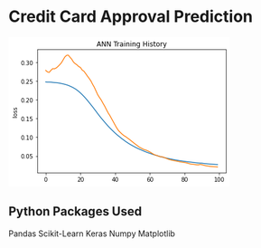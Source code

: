 # Credit Card Approval Prediction
![alt text](https://github.com/yueeeeeee87/Credit_Card_Approval_Prediction/blob/main/Pictures/ANN%20Training%20History.png?raw=true)

## Python Packages Used
Pandas
Scikit-Learn
Keras
Numpy
Matplotlib

